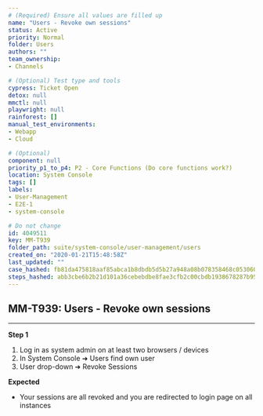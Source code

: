 ```yaml
---
# (Required) Ensure all values are filled up
name: "Users - Revoke own sessions"
status: Active
priority: Normal
folder: Users
authors: ""
team_ownership: 
- Channels

# (Optional) Test type and tools
cypress: Ticket Open
detox: null
mmctl: null
playwright: null
rainforest: []
manual_test_environments: 
- Webapp
- Cloud

# (Optional)
component: null
priority_p1_to_p4: P2 - Core Functions (Do core functions work?)
location: System Console
tags: []
labels: 
- User-Management
- E2E-1
- system-console

# Do not change
id: 4049511
key: MM-T939
folder_path: suite/system-console/user-management/users
created_on: "2020-01-21T15:48:58Z"
last_updated: ""
case_hashed: fb81da475818aaf85abca1b8dbdb5d5b27a948a08b078358468c053060290beda1d6023e6ccdd7ff6c3bc9a4e38923b9
steps_hashed: abb3cbe6b2b21d101a36cebebdbe8fae3cfb2c00cbdb1938678287b9567bca469b75b48aaf91059d5e0b2580b101c431
---
```


## MM-T939: Users - Revoke own sessions

---

**Step 1**

1. Log in as system admin on at least two browsers / devices
2. In System Console ➜ Users find own user
3. User drop-down ➜ Revoke Sessions

**Expected**

- Your sessions are all revoked and you are redirected to login page on all instances
